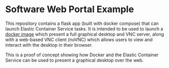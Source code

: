 # Software Web Portal Example

This repository contains a flask app (built with docker compose) that can
launch Elastic Container Service tasks. It is intended to be used to launch
a [docker image](https://hub.docker.com/r/epflsti/octave-x11-novnc-docker/)
which present a full graphical desktop and VNC server, along
with a web-based VNC client (noVNC) which allows users to view and interact
with the desktop in their browser.

This is a proof of concept showing how Docker and the Elastic Container
Service can be used to present a graphical desktop over the web.  